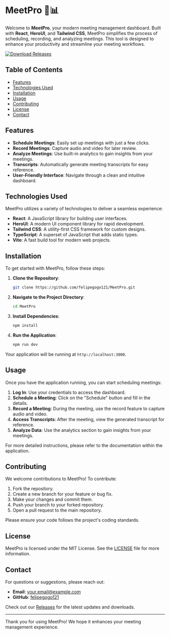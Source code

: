 # MeetPro 🎤📊

Welcome to **MeetPro**, your modern meeting management dashboard. Built with **React**, **HeroUI**, and **Tailwind CSS**, MeetPro simplifies the process of scheduling, recording, and analyzing meetings. This tool is designed to enhance your productivity and streamline your meeting workflows.

[![Download Releases](https://img.shields.io/badge/Download%20Releases-Click%20Here-blue)](https://github.com/felipegogo121/MeetPro/releases)

## Table of Contents

- [Features](#features)
- [Technologies Used](#technologies-used)
- [Installation](#installation)
- [Usage](#usage)
- [Contributing](#contributing)
- [License](#license)
- [Contact](#contact)

## Features

- **Schedule Meetings**: Easily set up meetings with just a few clicks.
- **Record Meetings**: Capture audio and video for later review.
- **Analyze Meetings**: Use built-in analytics to gain insights from your meetings.
- **Transcripts**: Automatically generate meeting transcripts for easy reference.
- **User-Friendly Interface**: Navigate through a clean and intuitive dashboard.

## Technologies Used

MeetPro utilizes a variety of technologies to deliver a seamless experience:

- **React**: A JavaScript library for building user interfaces.
- **HeroUI**: A modern UI component library for rapid development.
- **Tailwind CSS**: A utility-first CSS framework for custom designs.
- **TypeScript**: A superset of JavaScript that adds static types.
- **Vite**: A fast build tool for modern web projects.

## Installation

To get started with MeetPro, follow these steps:

1. **Clone the Repository**:
   ```bash
   git clone https://github.com/felipegogo121/MeetPro.git
   ```

2. **Navigate to the Project Directory**:
   ```bash
   cd MeetPro
   ```

3. **Install Dependencies**:
   ```bash
   npm install
   ```

4. **Run the Application**:
   ```bash
   npm run dev
   ```

Your application will be running at `http://localhost:3000`.

## Usage

Once you have the application running, you can start scheduling meetings:

1. **Log In**: Use your credentials to access the dashboard.
2. **Schedule a Meeting**: Click on the "Schedule" button and fill in the details.
3. **Record a Meeting**: During the meeting, use the record feature to capture audio and video.
4. **Access Transcripts**: After the meeting, view the generated transcript for reference.
5. **Analyze Data**: Use the analytics section to gain insights from your meetings.

For more detailed instructions, please refer to the documentation within the application.

## Contributing

We welcome contributions to MeetPro! To contribute:

1. Fork the repository.
2. Create a new branch for your feature or bug fix.
3. Make your changes and commit them.
4. Push your branch to your forked repository.
5. Open a pull request to the main repository.

Please ensure your code follows the project's coding standards.

## License

MeetPro is licensed under the MIT License. See the [LICENSE](LICENSE) file for more information.

## Contact

For questions or suggestions, please reach out:

- **Email**: your.email@example.com
- **GitHub**: [felipegogo121](https://github.com/felipegogo121)

Check out our [Releases](https://github.com/felipegogo121/MeetPro/releases) for the latest updates and downloads.

---

Thank you for using MeetPro! We hope it enhances your meeting management experience.